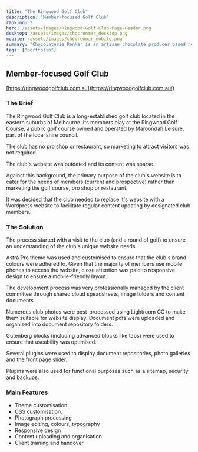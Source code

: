 ```yaml
---
title: "The Ringwood Golf Club"
description: "Member-focused Golf Club"
ranking: 2
hero: /assets/images/Ringwood-Golf-Club-Page-Header.png
desktop: /assets/images/chocrenmar_desktop.png
mobile: /assets/images/chocrenmar_mobile.png
summary: "Chocolaterie RenMar is an artisan chocolate producer based near Mansfield, Victoria, Australia. The website showcases its products, services and activities as well as featuring an online retail and wholesale shop."
tags: ["portfolio"]
---
```


## Member-focused Golf Club

[https://ringwoodgolfclub.com.au](https://ringwoodgolfclub.com.au/)

### The Brief

The Ringwood Golf Club is a long-established golf club located in the eastern suburbs of Melbourne. Its members play at the Ringwood Golf Course, a public golf course owned and operated by Maroondah Leisure, part of the local shire council.

The club has no pro shop or restaurant, so marketing to attract visitors was not required.

The club's website was outdated and its content was sparse.

Against this background, the primary purpose of the club's website is to cater for the needs of members (current and prospective) rather than marketing the golf course, pro shop or restaurant.

It was decided that the club needed to replace it's website with a Wordpress website to facilitate regular content updating by designated club members.

### The Solution

The process started with a visit to the club (and a round of golf) to ensure an understanding of the club's unique website needs.

Astra Pro theme was used and customised to ensure that the club's brand colours were adhered to. Given that the majority of members use mobile phones to access the website, close attention was paid to responsive design to ensure a mobile-friendly layout.

The development process was very professionally managed by the client committee through shared cloud speadsheets, image folders and content documents.

Numerous club photos were post-processed using Lightroom CC to make them suitable for website display. Document pdfs were uploaded and organised into document repository folders.

Gutenberg blocks (including advanced blocks like tabs) were used to ensure that useability was optimised.

Several plugins were used to display document repositories, photo galleries and the front page slider.

Plugins were also used for functional purposes such as a sitemap, security and backups.

### Main Features

- Theme customisation.
- CSS customisation.
- Photograph processing
- Image editing, colours, typography
- Responsive design
- Content uploading and organisation
- Client training and handover
